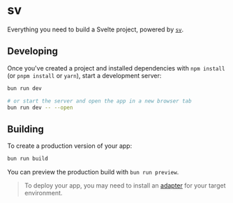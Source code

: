 # sv

Everything you need to build a Svelte project, powered by [`sv`](https://github.com/sveltejs/cli).

## Developing

Once you've created a project and installed dependencies with `npm install` (or `pnpm install` or `yarn`), start a development server:

```bash
bun run dev

# or start the server and open the app in a new browser tab
bun run dev -- --open
```

## Building

To create a production version of your app:

```bash
bun run build
```

You can preview the production build with `bun run preview`.

> To deploy your app, you may need to install an [adapter](https://svelte.dev/docs/kit/adapters) for your target environment.
